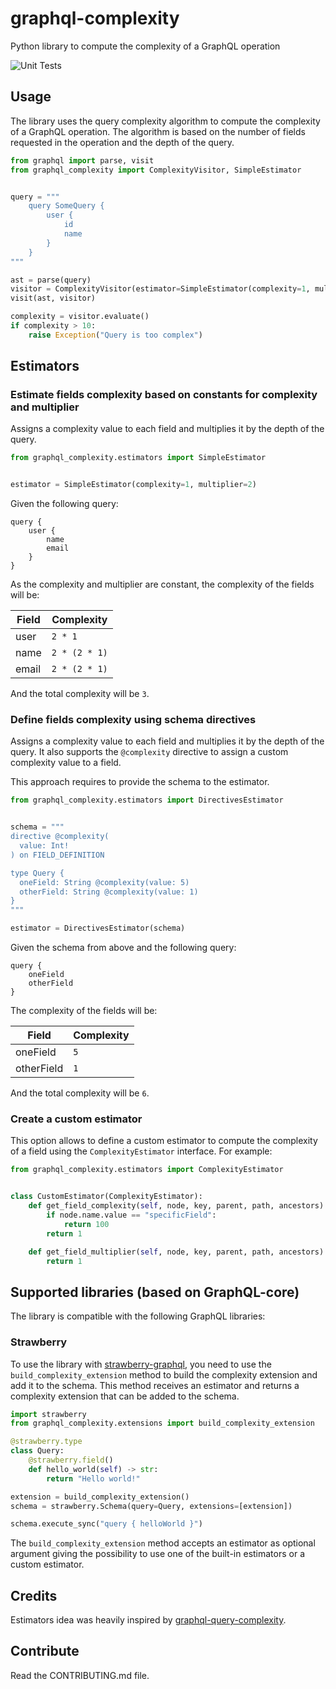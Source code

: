 # graphql-complexity
Python library to compute the complexity of a GraphQL operation

![Unit Tests](https://github.com/Checho3388/graphql-complexity/actions/workflows/python-package.yml/badge.svg)


## Usage
The library uses the query complexity algorithm to compute the complexity of a GraphQL operation. The algorithm is 
based on the number of fields requested in the operation and the depth of the query.

```python
from graphql import parse, visit
from graphql_complexity import ComplexityVisitor, SimpleEstimator


query = """
    query SomeQuery {
        user {
            id
            name
        }
    }
"""

ast = parse(query)
visitor = ComplexityVisitor(estimator=SimpleEstimator(complexity=1, multiplier=1))
visit(ast, visitor)

complexity = visitor.evaluate()
if complexity > 10:
    raise Exception("Query is too complex")
```

## Estimators
### Estimate fields complexity based on constants for complexity and multiplier

Assigns a complexity value to each field and multiplies it by the depth of the query.

```python
from graphql_complexity.estimators import SimpleEstimator


estimator = SimpleEstimator(complexity=1, multiplier=2)
```

Given the following query:
```qgl
query {
    user {
        name
        email
    }
}
```
As the complexity and multiplier are constant, the complexity of the fields will be:

| Field | Complexity  |
|-------|-------------|
| user | `2 * 1`       |
| name | `2 * (2 * 1)` |
| email | `2 * (2 * 1)` |

And the total complexity will be `3`.

### Define fields complexity using schema directives

Assigns a complexity value to each field and multiplies it by the depth of the query. 
It also supports the `@complexity` directive to assign a custom complexity value to a field.

This approach requires to provide the schema to the estimator.

```python
from graphql_complexity.estimators import DirectivesEstimator


schema = """
directive @complexity(
  value: Int!
) on FIELD_DEFINITION

type Query {
  oneField: String @complexity(value: 5)
  otherField: String @complexity(value: 1)
}
"""

estimator = DirectivesEstimator(schema)
```

Given the schema from above and the following query:
```qgl
query {
    oneField
    otherField
}
```

The complexity of the fields will be:

| Field | Complexity |
|-------|------------|
| oneField | `5` |
| otherField | `1` |

And the total complexity will be `6`.

### Create a custom estimator
This option allows to define a custom estimator to compute the complexity of a field using the `ComplexityEstimator` interface. For example:

```python
from graphql_complexity.estimators import ComplexityEstimator


class CustomEstimator(ComplexityEstimator):
    def get_field_complexity(self, node, key, parent, path, ancestors) -> int:
        if node.name.value == "specificField":
            return 100
        return 1

    def get_field_multiplier(self, node, key, parent, path, ancestors) -> int:
        return 1
```


## Supported libraries (based on GraphQL-core)
The library is compatible with the following GraphQL libraries:

### Strawberry
To use the library with [strawberry-graphql](https://pypi.org/project/strawberry-graphql/), you need to use the `build_complexity_extension` method to build
the complexity extension and add it to the schema. This method receives an estimator and returns a complexity 
extension that can be added to the schema.

```python
import strawberry
from graphql_complexity.extensions import build_complexity_extension

@strawberry.type
class Query:
    @strawberry.field()
    def hello_world(self) -> str:
        return "Hello world!"

extension = build_complexity_extension()
schema = strawberry.Schema(query=Query, extensions=[extension])

schema.execute_sync("query { helloWorld }")
```
The `build_complexity_extension` method accepts an estimator as optional argument giving the possibility to use one
of the built-in estimators or a custom estimator.

## Credits

Estimators idea was heavily inspired by [graphql-query-complexity](https://github.com/slicknode/graphql-query-complexity).


## Contribute

Read the CONTRIBUTING.md file.
